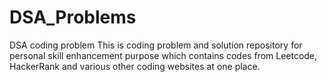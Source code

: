 # DSA_Problems
DSA coding problem 
This is coding problem and solution repository for personal skill enhancement purpose which contains codes from Leetcode, HackerRank and various other coding websites at one place.
